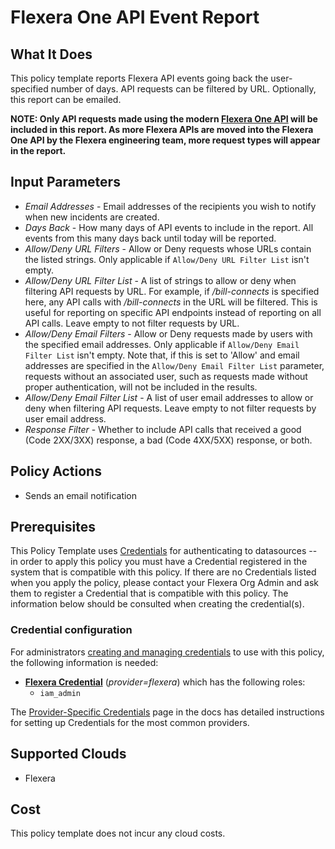 # Flexera One API Event Report

## What It Does

This policy template reports Flexera API events going back the user-specified number of days. API requests can be filtered by URL. Optionally, this report can be emailed.

__NOTE: Only API requests made using the modern [Flexera One API](https://developer.flexera.com/) will be included in this report. As more Flexera APIs are moved into the Flexera One API by the Flexera engineering team, more request types will appear in the report.__

## Input Parameters

- *Email Addresses* - Email addresses of the recipients you wish to notify when new incidents are created.
- *Days Back* - How many days of API events to include in the report. All events from this many days back until today will be reported.
- *Allow/Deny URL Filters* - Allow or Deny requests whose URLs contain the listed strings. Only applicable if `Allow/Deny URL Filter List` isn't empty.
- *Allow/Deny URL Filter List* - A list of strings to allow or deny when filtering API requests by URL. For example, if */bill-connects* is specified here, any API calls with */bill-connects* in the URL will be filtered. This is useful for reporting on specific API endpoints instead of reporting on all API calls. Leave empty to not filter requests by URL.
- *Allow/Deny Email Filters* - Allow or Deny requests made by users with the specified email addresses. Only applicable if `Allow/Deny Email Filter List` isn't empty. Note that, if this is set to 'Allow' and email addresses are specified in the `Allow/Deny Email Filter List` parameter, requests without an associated user, such as requests made without proper authentication, will not be included in the results.
- *Allow/Deny Email Filter List* - A list of user email addresses to allow or deny when filtering API requests. Leave empty to not filter requests by user email address.
- *Response Filter* - Whether to include API calls that received a good (Code 2XX/3XX) response, a bad (Code 4XX/5XX) response, or both.

## Policy Actions

- Sends an email notification

## Prerequisites

This Policy Template uses [Credentials](https://docs.flexera.com/flexera/EN/Automation/ManagingCredentialsExternal.htm) for authenticating to datasources -- in order to apply this policy you must have a Credential registered in the system that is compatible with this policy. If there are no Credentials listed when you apply the policy, please contact your Flexera Org Admin and ask them to register a Credential that is compatible with this policy. The information below should be consulted when creating the credential(s).

### Credential configuration

For administrators [creating and managing credentials](https://docs.flexera.com/flexera/EN/Automation/ManagingCredentialsExternal.htm) to use with this policy, the following information is needed:

- [**Flexera Credential**](https://docs.flexera.com/flexera/EN/Automation/ProviderCredentials.htm) (*provider=flexera*) which has the following roles:
  - `iam_admin`

The [Provider-Specific Credentials](https://docs.flexera.com/flexera/EN/Automation/ProviderCredentials.htm) page in the docs has detailed instructions for setting up Credentials for the most common providers.

## Supported Clouds

- Flexera

## Cost

This policy template does not incur any cloud costs.
